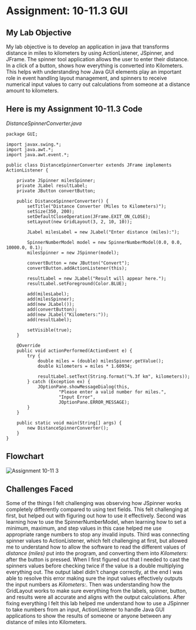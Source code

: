 # Assignment: 10-11.3 GUI

## My Lab Objective
My lab objective is to develop an application in java that transforms distance in miles to kilometers by using ActionListener, JSpinner, and JFrame. The spinner tool application allows the user to enter their distance. In a click of a button, shows how everything is converted into Kilometers. This helps with understanding how Java GUI elements play an important role in event handling layout management, and spinners to receive numerical input values to carry out calculations from someone at a distance amount to kilometers.

## Here is my Assignment 10-11.3 Code
*DistanceSpinnerConverter.java*

```
package GUI;

import javax.swing.*;
import java.awt.*;
import java.awt.event.*;

public class DistanceSpinnerConverter extends JFrame implements ActionListener {

    private JSpinner milesSpinner;
    private JLabel resultLabel;
    private JButton convertButton;

    public DistanceSpinnerConverter() {
        setTitle("Distance Converter (Miles to Kilometers)");
        setSize(350, 200);
        setDefaultCloseOperation(JFrame.EXIT_ON_CLOSE);
        setLayout(new GridLayout(3, 2, 10, 10));

        JLabel milesLabel = new JLabel("Enter distance (miles):");

        SpinnerNumberModel model = new SpinnerNumberModel(0.0, 0.0, 10000.0, 0.1);
        milesSpinner = new JSpinner(model);

        convertButton = new JButton("Convert");
        convertButton.addActionListener(this);

        resultLabel = new JLabel("Result will appear here.");
        resultLabel.setForeground(Color.BLUE);

        add(milesLabel);
        add(milesSpinner);
        add(new JLabel());
        add(convertButton);
        add(new JLabel("Kilometers:"));
        add(resultLabel);

        setVisible(true);
    }

    @Override
    public void actionPerformed(ActionEvent e) {
        try {
            double miles = (double) milesSpinner.getValue();
            double kilometers = miles * 1.60934;

            resultLabel.setText(String.format("%.3f km", kilometers));
        } catch (Exception ex) {
            JOptionPane.showMessageDialog(this,
                    "Please enter a valid number for miles.",
                    "Input Error",
                    JOptionPane.ERROR_MESSAGE);
        }
    }

    public static void main(String[] args) {
        new DistanceSpinnerConverter();
    }
}
```

## Flowchart
![Assignment 10-11 3](https://github.com/user-attachments/assets/a071fe69-f860-4691-bb7e-b9ab8b6ac528)

## Challenges Faced
Some of the things I felt challenging was observing how JSpinner works completely differently compared to using text fields. This felt challenging at first, but helped out with figuring out how to use it effectively. Second was learning how to use the SpinnerNumberModel, when learning how to set a minimum, maximum, and step values in this case helped me use appropriate range numbers to stop any invalid inputs. Third was connecting spinner values to ActionListener, which felt challenging at first, but allowed me to understand how to allow the software to read the different values of *distance (miles)* put into the program, and converting them into *Kilometers:* after the button is pressed. When I first figured out that I needed to cast the spinners values before checking twice if the value is a double multiplying everything out. The output label didn't change correctly, at the end I was able to resolve this error making sure the input values effectively outputs the input numbers as *Kilometers:*. Then was understanding how the GridLayout works to make sure everything from the labels, spinner, button, and results were all accurate and aligns with the output calculations. After fixing everything I felt this lab helped me understand how to use a JSpinner to take numbers from an input, ActionListener to handle Java GUI applications to show the results of someone or anyone between any distance of miles into Kilometers.

